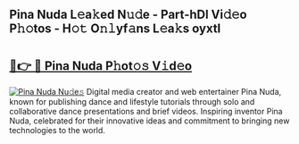 ## Pina Nuda L𝚎a𝚔ed N𝚞𝚍e - Part-hDl Vi𝚍𝚎o P𝚑𝚘tos - H𝚘𝚝 O𝚗𝚕yf𝚊ns L𝚎a𝚔s oyxtI

# <h2><a href="http://kf4wveo.oniu.top/?m=Pina+Nuda">🔗👉 🔴 Pina Nuda P𝚑ot𝚘𝚜 V𝚒d𝚎o</a></h2>

[![Pina Nuda Nu𝚍e𝚜](https://i.imgur.com/0qMVB7G.gif)](http://kf4wveo.oniu.top/?m=Pina+Nuda)
Digital media creator and web entertainer Pina Nuda, known for publishing dance and lifestyle tutorials through solo and collaborative dance presentations and brief videos. Inspiring inventor Pina Nuda, celebrated for their innovative ideas and commitment to bringing new technologies to the world.  
